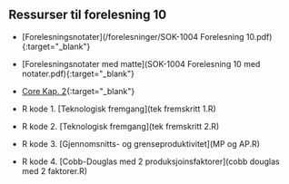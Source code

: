 ## Ressurser til forelesning 10

- [Forelesningsnotater](/forelesninger/SOK-1004 Forelesning 10.pdf){:target="_blank"}

- [Forelesningsnotater med matte](SOK-1004 Forelesning 10 med notater.pdf){:target="_blank"}

- [Core Kap. 2](https://www.core-econ.org/the-economy/book/text/02.html){:target="_blank"}

- R kode 1. [Teknologisk fremgang](tek fremskritt 1.R)
- R kode 2. [Teknologisk fremgang](tek fremskritt 2.R)
- R kode 3. [Gjennomsnitts- og grenseproduktivitet](MP og AP.R)
- R kode 4. [Cobb-Douglas med 2 produksjoinsfaktorer](cobb douglas med 2 faktorer.R)
